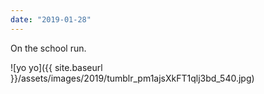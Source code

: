 ```yaml
---
date: "2019-01-28"
---
```


On the school run.

![yo yo]({{ site.baseurl }}/assets/images/2019/tumblr_pm1ajsXkFT1qlj3bd_540.jpg)
